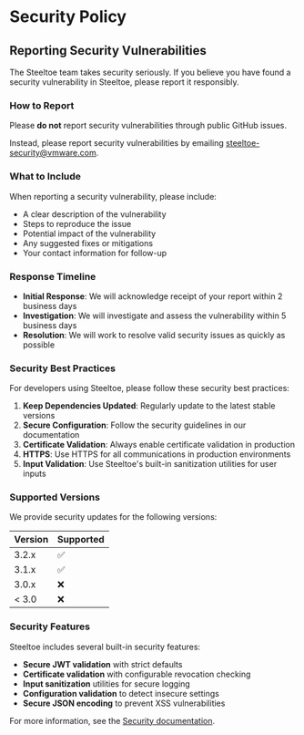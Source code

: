 # Security Policy

## Reporting Security Vulnerabilities

The Steeltoe team takes security seriously. If you believe you have found a security vulnerability in Steeltoe, please report it responsibly.

### How to Report

Please **do not** report security vulnerabilities through public GitHub issues.

Instead, please report security vulnerabilities by emailing [steeltoe-security@vmware.com](mailto:steeltoe-security@vmware.com).

### What to Include

When reporting a security vulnerability, please include:

- A clear description of the vulnerability
- Steps to reproduce the issue
- Potential impact of the vulnerability
- Any suggested fixes or mitigations
- Your contact information for follow-up

### Response Timeline

- **Initial Response**: We will acknowledge receipt of your report within 2 business days
- **Investigation**: We will investigate and assess the vulnerability within 5 business days
- **Resolution**: We will work to resolve valid security issues as quickly as possible

### Security Best Practices

For developers using Steeltoe, please follow these security best practices:

1. **Keep Dependencies Updated**: Regularly update to the latest stable versions
2. **Secure Configuration**: Follow the security guidelines in our documentation
3. **Certificate Validation**: Always enable certificate validation in production
4. **HTTPS**: Use HTTPS for all communications in production environments
5. **Input Validation**: Use Steeltoe's built-in sanitization utilities for user inputs

### Supported Versions

We provide security updates for the following versions:

| Version | Supported          |
| ------- | ------------------ |
| 3.2.x   | :white_check_mark: |
| 3.1.x   | :white_check_mark: |
| 3.0.x   | :x:                |
| < 3.0   | :x:                |

### Security Features

Steeltoe includes several built-in security features:

- **Secure JWT validation** with strict defaults
- **Certificate validation** with configurable revocation checking
- **Input sanitization** utilities for secure logging
- **Configuration validation** to detect insecure settings
- **Secure JSON encoding** to prevent XSS vulnerabilities

For more information, see the [Security documentation](src/Security/README.md).